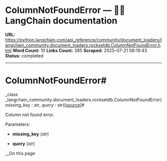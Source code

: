 # ColumnNotFoundError — 🦜🔗 LangChain  documentation

**URL:** https://python.langchain.com/api_reference/community/document_loaders/langchain_community.document_loaders.rocksetdb.ColumnNotFoundError.html
**Word Count:** 10
**Links Count:** 385
**Scraped:** 2025-07-21 08:19:43
**Status:** completed

---

# ColumnNotFoundError\#

_class _langchain\_community.document\_loaders.rocksetdb.ColumnNotFoundError\(_missing\_key : str_, _query : str_\)[\[source\]](https://python.langchain.com/api_reference/_modules/langchain_community/document_loaders/rocksetdb.html#ColumnNotFoundError)\#     

Column not found error.

Parameters:     

  * **missing\_key** \(_str_\)

  * **query** \(_str_\)

__On this page